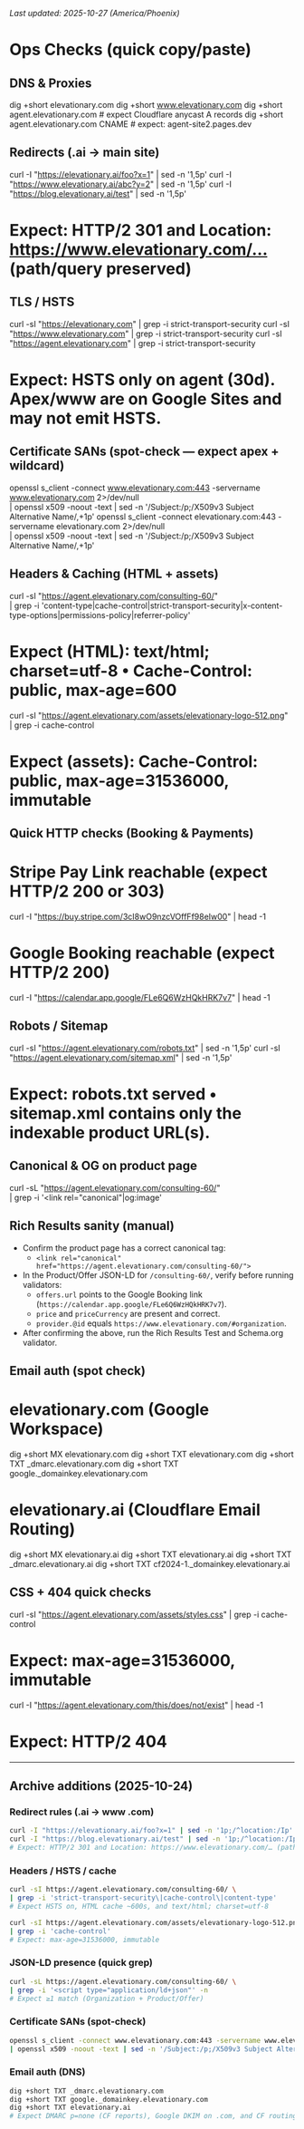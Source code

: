 _Last updated: 2025-10-27 (America/Phoenix)_

# Ops Checks (quick copy/paste)

## DNS & Proxies
dig +short elevationary.com
dig +short www.elevationary.com
dig +short agent.elevationary.com    # expect Cloudflare anycast A records
dig +short agent.elevationary.com CNAME  # expect: agent-site2.pages.dev

## Redirects (.ai → main site)
curl -I "https://elevationary.ai/foo?x=1"           | sed -n '1,5p'
curl -I "https://www.elevationary.ai/abc?y=2"       | sed -n '1,5p'
curl -I "https://blog.elevationary.ai/test"         | sed -n '1,5p'
# Expect: HTTP/2 301 and Location: https://www.elevationary.com/… (path/query preserved)

## TLS / HSTS
curl -sI "https://elevationary.com"            | grep -i strict-transport-security
curl -sI "https://www.elevationary.com"        | grep -i strict-transport-security
curl -sI "https://agent.elevationary.com"      | grep -i strict-transport-security
# Expect: HSTS only on agent (30d). Apex/www are on Google Sites and may not emit HSTS.

## Certificate SANs (spot-check — expect apex + wildcard)
openssl s_client -connect www.elevationary.com:443 -servername www.elevationary.com 2>/dev/null \
| openssl x509 -noout -text | sed -n '/Subject:/p;/X509v3 Subject Alternative Name/,+1p'
openssl s_client -connect elevationary.com:443 -servername elevationary.com 2>/dev/null \
| openssl x509 -noout -text | sed -n '/Subject:/p;/X509v3 Subject Alternative Name/,+1p'

## Headers & Caching (HTML + assets)
curl -sI "https://agent.elevationary.com/consulting-60/" \
| grep -i 'content-type\|cache-control\|strict-transport-security\|x-content-type-options\|permissions-policy\|referrer-policy'
# Expect (HTML): text/html; charset=utf-8 • Cache-Control: public, max-age=600

curl -sI "https://agent.elevationary.com/assets/elevationary-logo-512.png" \
| grep -i cache-control
# Expect (assets): Cache-Control: public, max-age=31536000, immutable

## Quick HTTP checks (Booking & Payments)

# Stripe Pay Link reachable (expect HTTP/2 200 or 303)
curl -I "https://buy.stripe.com/3cI8wO9nzcVOffFf98eIw00" | head -1

# Google Booking reachable (expect HTTP/2 200)
curl -I "https://calendar.app.google/FLe6Q6WzHQkHRK7v7" | head -1

## Robots / Sitemap
curl -sI "https://agent.elevationary.com/robots.txt"  | sed -n '1,5p'
curl -sI "https://agent.elevationary.com/sitemap.xml" | sed -n '1,5p'
# Expect: robots.txt served • sitemap.xml contains only the indexable product URL(s).

## Canonical & OG on product page
curl -sL "https://agent.elevationary.com/consulting-60/" \
| grep -i '<link rel="canonical"\|og:image'

## Rich Results sanity (manual)

- Confirm the product page has a correct canonical tag:
  - `<link rel="canonical" href="https://agent.elevationary.com/consulting-60/">`
- In the Product/Offer JSON-LD for `/consulting-60/`, verify before running validators:
  - `offers.url` points to the Google Booking link (`https://calendar.app.google/FLe6Q6WzHQkHRK7v7`).
  - `price` and `priceCurrency` are present and correct.
  - `provider.@id` equals `https://www.elevationary.com/#organization`.
- After confirming the above, run the Rich Results Test and Schema.org validator.

## Email auth (spot check)

# elevationary.com (Google Workspace)
dig +short MX  elevationary.com
dig +short TXT elevationary.com
dig +short TXT _dmarc.elevationary.com
dig +short TXT google._domainkey.elevationary.com

# elevationary.ai (Cloudflare Email Routing)
dig +short MX  elevationary.ai
dig +short TXT elevationary.ai
dig +short TXT _dmarc.elevationary.ai
dig +short TXT cf2024-1._domainkey.elevationary.ai

## CSS + 404 quick checks
curl -sI "https://agent.elevationary.com/assets/styles.css" | grep -i cache-control
# Expect: max-age=31536000, immutable

curl -I "https://agent.elevationary.com/this/does/not/exist" | head -1
# Expect: HTTP/2 404

---

## Archive additions (2025-10-24)

### Redirect rules (.ai → www .com)
```bash
curl -I "https://elevationary.ai/foo?x=1" | sed -n '1p;/^location:/Ip'
curl -I "https://blog.elevationary.ai/test" | sed -n '1p;/^location:/Ip'
# Expect: HTTP/2 301 and Location: https://www.elevationary.com/… (path/query preserved)
```

### Headers / HSTS / cache
```bash
curl -sI https://agent.elevationary.com/consulting-60/ \
| grep -i 'strict-transport-security\|cache-control\|content-type'
# Expect HSTS on, HTML cache ~600s, and text/html; charset=utf-8

curl -sI https://agent.elevationary.com/assets/elevationary-logo-512.png \
| grep -i 'cache-control'
# Expect: max-age=31536000, immutable
```

### JSON-LD presence (quick grep)
```bash
curl -sL https://agent.elevationary.com/consulting-60/ \
| grep -i '<script type="application/ld+json"' -n
# Expect ≥1 match (Organization + Product/Offer)
```

### Certificate SANs (spot-check)
```bash
openssl s_client -connect www.elevationary.com:443 -servername www.elevationary.com 2>/dev/null \
| openssl x509 -noout -text | sed -n '/Subject:/p;/X509v3 Subject Alternative Name/,+1p'
```

### Email auth (DNS)
```bash
dig +short TXT _dmarc.elevationary.com
dig +short TXT google._domainkey.elevationary.com
dig +short TXT elevationary.ai
# Expect DMARC p=none (CF reports), Google DKIM on .com, and CF routing SPF on .ai
```
